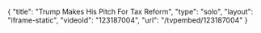 {
    "title": "Trump Makes His Pitch For Tax Reform",
    "type": "solo",
    "layout": "iframe-static",
    "videoId": "123187004",
    "url": "\/tvpembed\/123187004"
}